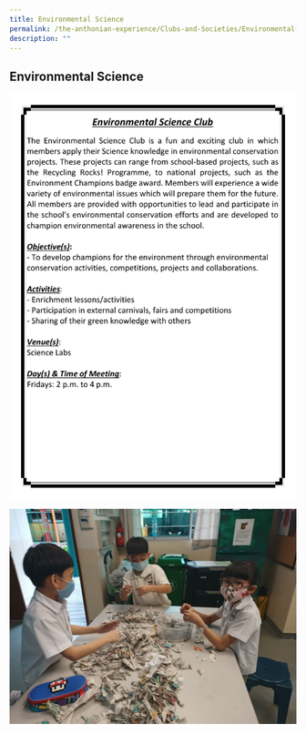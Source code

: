 ```yaml
---
title: Environmental Science
permalink: /the-anthonian-experience/Clubs-and-Societies/Environmental-Science/
description: ""
---
```

## Environmental Science

![Environmental science club](/images/Environmental%20Science%20Club_updated.png)

![](/images/Environmental%20Science%202.jpeg)